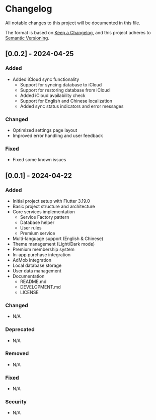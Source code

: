 # Changelog

All notable changes to this project will be documented in this file.

The format is based on [Keep a Changelog](https://keepachangelog.com/en/1.0.0/),
and this project adheres to [Semantic Versioning](https://semver.org/spec/v2.0.0.html).

## [0.0.2] - 2024-04-25

### Added
- Added iCloud sync functionality
  - Support for syncing database to iCloud
  - Support for restoring database from iCloud
  - Added iCloud availability check
  - Support for English and Chinese localization
  - Added sync status indicators and error messages

### Changed
- Optimized settings page layout
- Improved error handling and user feedback

### Fixed
- Fixed some known issues

## [0.0.1] - 2024-04-22

### Added
- Initial project setup with Flutter 3.19.0
- Basic project structure and architecture
- Core services implementation
  - Service Factory pattern
  - Database helper
  - User rules
  - Premium service
- Multi-language support (English & Chinese)
- Theme management (Light/Dark mode)
- Premium membership system
- In-app purchase integration
- AdMob integration
- Local database storage
- User data management
- Documentation
  - README.md
  - DEVELOPMENT.md
  - LICENSE

### Changed
- N/A

### Deprecated
- N/A

### Removed
- N/A

### Fixed
- N/A

### Security
- N/A 